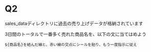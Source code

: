 # Q2

sales_dataディレクトリに過去の売り上げデータが格納されています

3日間のトータルで一番多く売れた商品名を、以下の文に当てはめよう

```
${商品名}を結んだ線と、赤い線の交点にシールを貼り、もう一度指示に従え
```